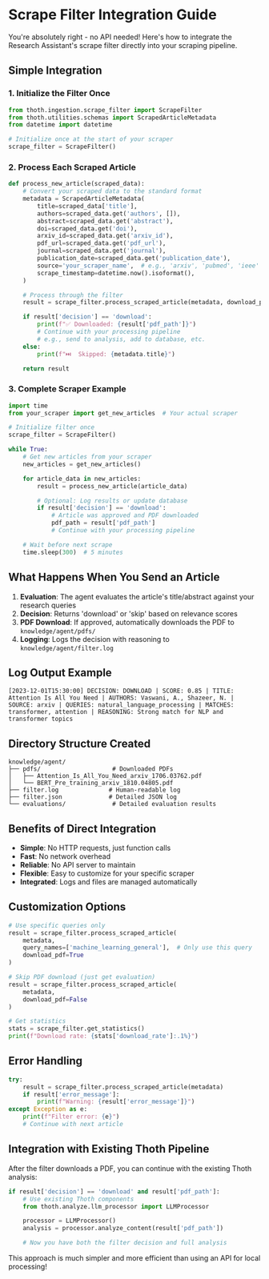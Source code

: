 # Scrape Filter Integration Guide

You're absolutely right - no API needed! Here's how to integrate the Research Assistant's scrape filter directly into your scraping pipeline.

## Simple Integration

### 1. Initialize the Filter Once

```python
from thoth.ingestion.scrape_filter import ScrapeFilter
from thoth.utilities.schemas import ScrapedArticleMetadata
from datetime import datetime

# Initialize once at the start of your scraper
scrape_filter = ScrapeFilter()
```

### 2. Process Each Scraped Article

```python
def process_new_article(scraped_data):
    # Convert your scraped data to the standard format
    metadata = ScrapedArticleMetadata(
        title=scraped_data['title'],
        authors=scraped_data.get('authors', []),
        abstract=scraped_data.get('abstract'),
        doi=scraped_data.get('doi'),
        arxiv_id=scraped_data.get('arxiv_id'),
        pdf_url=scraped_data.get('pdf_url'),
        journal=scraped_data.get('journal'),
        publication_date=scraped_data.get('publication_date'),
        source='your_scraper_name',  # e.g., 'arxiv', 'pubmed', 'ieee'
        scrape_timestamp=datetime.now().isoformat(),
    )

    # Process through the filter
    result = scrape_filter.process_scraped_article(metadata, download_pdf=True)

    if result['decision'] == 'download':
        print(f"✅ Downloaded: {result['pdf_path']}")
        # Continue with your processing pipeline
        # e.g., send to analysis, add to database, etc.
    else:
        print(f"⏭️  Skipped: {metadata.title}")

    return result
```

### 3. Complete Scraper Example

```python
import time
from your_scraper import get_new_articles  # Your actual scraper

# Initialize filter once
scrape_filter = ScrapeFilter()

while True:
    # Get new articles from your scraper
    new_articles = get_new_articles()

    for article_data in new_articles:
        result = process_new_article(article_data)

        # Optional: Log results or update database
        if result['decision'] == 'download':
            # Article was approved and PDF downloaded
            pdf_path = result['pdf_path']
            # Continue with your processing pipeline

    # Wait before next scrape
    time.sleep(300)  # 5 minutes
```

## What Happens When You Send an Article

1. **Evaluation**: The agent evaluates the article's title/abstract against your research queries
2. **Decision**: Returns 'download' or 'skip' based on relevance scores
3. **PDF Download**: If approved, automatically downloads the PDF to `knowledge/agent/pdfs/`
4. **Logging**: Logs the decision with reasoning to `knowledge/agent/filter.log`

## Log Output Example

```
[2023-12-01T15:30:00] DECISION: DOWNLOAD | SCORE: 0.85 | TITLE: Attention Is All You Need | AUTHORS: Vaswani, A., Shazeer, N. | SOURCE: arxiv | QUERIES: natural_language_processing | MATCHES: transformer, attention | REASONING: Strong match for NLP and transformer topics
```

## Directory Structure Created

```
knowledge/agent/
├── pdfs/                    # Downloaded PDFs
│   ├── Attention_Is_All_You_Need_arxiv_1706.03762.pdf
│   └── BERT_Pre_training_arxiv_1810.04805.pdf
├── filter.log              # Human-readable log
├── filter.json             # Detailed JSON log
└── evaluations/             # Detailed evaluation results
```

## Benefits of Direct Integration

- **Simple**: No HTTP requests, just function calls
- **Fast**: No network overhead
- **Reliable**: No API server to maintain
- **Flexible**: Easy to customize for your specific scraper
- **Integrated**: Logs and files are managed automatically

## Customization Options

```python
# Use specific queries only
result = scrape_filter.process_scraped_article(
    metadata,
    query_names=['machine_learning_general'],  # Only use this query
    download_pdf=True
)

# Skip PDF download (just get evaluation)
result = scrape_filter.process_scraped_article(
    metadata,
    download_pdf=False
)

# Get statistics
stats = scrape_filter.get_statistics()
print(f"Download rate: {stats['download_rate']:.1%}")
```

## Error Handling

```python
try:
    result = scrape_filter.process_scraped_article(metadata)
    if result['error_message']:
        print(f"Warning: {result['error_message']}")
except Exception as e:
    print(f"Filter error: {e}")
    # Continue with next article
```

## Integration with Existing Thoth Pipeline

After the filter downloads a PDF, you can continue with the existing Thoth analysis:

```python
if result['decision'] == 'download' and result['pdf_path']:
    # Use existing Thoth components
    from thoth.analyze.llm_processor import LLMProcessor

    processor = LLMProcessor()
    analysis = processor.analyze_content(result['pdf_path'])

    # Now you have both the filter decision and full analysis
```

This approach is much simpler and more efficient than using an API for local processing!
